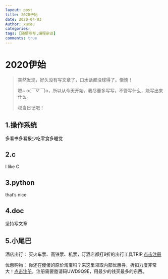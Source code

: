 ```yaml
---
layout: post
title: 2020伊始
date: 2020-04-03
Author: xuxeu
categories: 
tags: [随便写写,编程杂谈]
comments: true
---
```

# 2020伊始

> 突然发现，好久没有写文章了，口水话都没球得了。惭愧！
>
> 嗯~ o(*￣▽￣*)o，所以从今天开始，我尽量多写写，不管写什么，能写出来什么。
>
> 权当日记吧！

## 1.操作系统

多看书多看报少吃零食多睡觉

## 2.c

I like C

## 3.python

that‘s nice

## 4.doc

坚持写文章

## 5.小尾巴

酒店出行：
买火车票、高铁票、机票，订酒店都打9折的出行工具TRIP,[点击注册](https://h5.itrip.world/#/register/6tpd1Z)

优惠购物：
你还在傻傻的原价淘宝吗？来这里领取内部优惠券，折扣力度非常大！[点击注册](http://url.cn/5KRkJq6)，注册需要邀请码UWD9Q9E，用最少的钱买最多的东西。